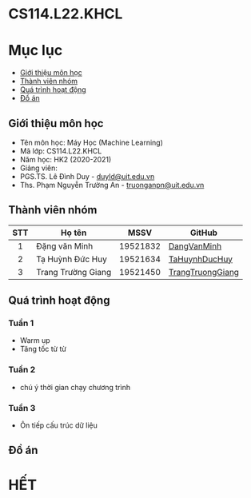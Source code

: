 # CS114.L22.KHCL

# Mục lục
* [Giới thiệu môn học](#gioithieu)
* [Thành viên nhóm](#thanhvien)
* [Quá trình hoạt động](#hoatdong)
* [Đồ án](#doan)
<a name="gioithieu"></a>
## Giới thiệu môn học
* Tên môn học: Máy Học (Machine Learning)
* Mã lớp: CS114.L22.KHCL
* Năm học: HK2 (2020-2021)
* Giảng viên:
*   PGS.TS. Lê Đình Duy - duyld@uit.edu.vn
*   Ths. Phạm Nguyễn Trường An - truonganpn@uit.edu.vn
<a name="thanhvien"></a>
## Thành viên nhóm
| STT | Họ tên | MSSV | GitHub |
| :---: | --- | --- | --- |
| 1 | Đặng văn Minh | 19521832 | [DangVanMinh](https://github.com/DangMinh21/CS114.L22.KHCL) |
| 2 | Tạ Huỳnh Đức Huy | 19521634 | [TaHuynhDucHuy](https://github.com/duchuy3007) |
| 3 | Trang Trường Giang | 19521450 | [TrangTruongGiang](https://github.com/19521450) |
<a name="hoatdong"></a>
## Quá trình hoạt động
### Tuần 1
* Warm up
* Tăng tốc từ từ
### Tuần 2
* chú ý thời gian chạy chương trình
### Tuần 3
* Ôn tiếp cấu trúc dữ liệu
<a name="doan"></a>
## Đồ án


# HẾT

